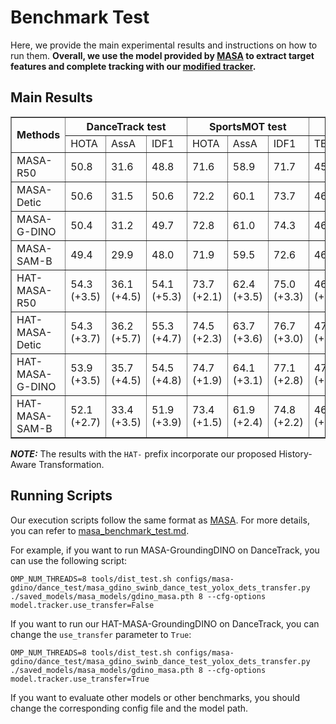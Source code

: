 # Benchmark Test

Here, we provide the main experimental results and instructions on how to run them. 
**Overall, we use the model provided by [MASA](https://github.com/siyuanliii/masa) to extract target features and complete tracking with our [modified tracker](../masa/models/tracker/masa_tao_transfer_tracker.py).**

## Main Results

<table border="1">
  <tr>
    <th rowspan="2">Methods</th>
    <th colspan="3">DanceTrack test</th>
    <th colspan="3">SportsMOT test</th>
    <th colspan="2">TAO val</th>
  </tr>
  <tr>
    <td>HOTA</td>
    <td>AssA</td>
    <td>IDF1</td>
    <td>HOTA</td>
    <td>AssA</td>
    <td>IDF1</td>
    <td>TETA</td>
    <td>AssocA</td>
  </tr>
  <tr>
    <td>MASA-R50</td>
    <td>50.8</td>
    <td>31.6</td>
    <td>48.8</td>
    <td>71.6</td>
    <td>58.9</td>
    <td>71.7</td>
    <td>45.8</td>
    <td>42.7</td>
  </tr>
  <tr>
    <td>MASA-Detic</td>
    <td>50.6</td>
    <td>31.5</td>
    <td>50.6</td>
    <td>72.2</td>
    <td>60.1</td>
    <td>73.7</td>
    <td>46.5</td>
    <td>44.5</td>
  </tr>
  <tr>
    <td>MASA-G-DINO</td>
    <td>50.4</td>
    <td>31.2</td>
    <td>49.7</td>
    <td>72.8</td>
    <td>61.0</td>
    <td>74.3</td>
    <td>46.8</td>
    <td>45.0</td>
  </tr>
  <tr>
    <td>MASA-SAM-B</td>
    <td>49.4</td>
    <td>29.9</td>
    <td>48.0</td>
    <td>71.9</td>
    <td>59.5</td>
    <td>72.6</td>
    <td>46.2</td>
    <td>43.7</td>
  </tr>
  <tr>
    <td>HAT-MASA-R50</td>
    <td>54.3 (+3.5)</td>
    <td>36.1 (+4.5)</td>
    <td>54.1 (+5.3)</td>
    <td>73.7 (+2.1)</td>
    <td>62.4 (+3.5)</td>
    <td>75.0 (+3.3)</td>
    <td>46.4 (+0.6)</td>
    <td>44.4 (+1.7)</td>
  </tr>
  <tr>
    <td>HAT-MASA-Detic</td>
    <td>54.3 (+3.7)</td>
    <td>36.2 (+5.7)</td>
    <td>55.3 (+4.7)</td>
    <td>74.5 (+2.3)</td>
    <td>63.7 (+3.6)</td>
    <td>76.7 (+3.0)</td>
    <td>47.2 (+0.7)</td>
    <td>46.4 (+1.9)</td>
  </tr>
  <tr>
    <td>HAT-MASA-G-DINO</td>
    <td>53.9 (+3.5)</td>
    <td>35.7 (+4.5)</td>
    <td>54.5 (+4.8)</td>
    <td>74.7 (+1.9)</td>
    <td>64.1 (+3.1)</td>
    <td>77.1 (+2.8)</td>
    <td>47.5 (+0.7)</td>
    <td>46.7 (+1.7)</td>
  </tr>
  <tr>
    <td>HAT-MASA-SAM-B</td>
    <td>52.1 (+2.7)</td>
    <td>33.4 (+3.5)</td>
    <td>51.9 (+3.9)</td>
    <td>73.4 (+1.5)</td>
    <td>61.9 (+2.4)</td>
    <td>74.8 (+2.2)</td>
    <td>46.9 (+0.7)</td>
    <td>45.6 (+1.9)</td>
  </tr>
</table>

***NOTE:*** The results with the `HAT-` prefix incorporate our proposed History-Aware Transformation.

## Running Scripts

Our execution scripts follow the same format as [MASA](https://github.com/siyuanliii/masa). For more details, you can refer to [masa_benchmark_test.md](./masa_benchmark_test.md).

For example, if you want to run MASA-GroundingDINO on DanceTrack, you can use the following script:

```shell
OMP_NUM_THREADS=8 tools/dist_test.sh configs/masa-gdino/dance_test/masa_gdino_swinb_dance_test_yolox_dets_transfer.py ./saved_models/masa_models/gdino_masa.pth 8 --cfg-options model.tracker.use_transfer=False
```

If you want to run our HAT-MASA-GroundingDINO on DanceTrack, you can change the `use_transfer` parameter to `True`:

```shell
OMP_NUM_THREADS=8 tools/dist_test.sh configs/masa-gdino/dance_test/masa_gdino_swinb_dance_test_yolox_dets_transfer.py ./saved_models/masa_models/gdino_masa.pth 8 --cfg-options model.tracker.use_transfer=True
```

If you want to evaluate other models or other benchmarks, you should change the corresponding config file and the model path.

